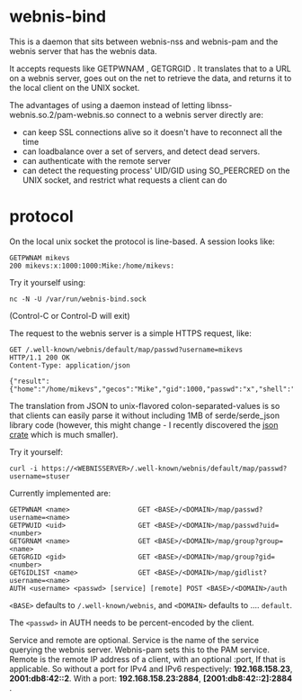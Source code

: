 
# webnis-bind

This is a daemon that sits between webnis-nss and webnis-pam and the
webnis server that has the webnis data.

It accepts requests like GETPWNAM <username>, GETGRGID <number>. It translates
that to a URL on a webnis server, goes out on the net to retrieve the data,
and returns it to the local client on the UNIX socket.

The advantages of using a daemon instead of letting
libnss-webnis.so.2/pam-webnis.so connect to a webnis server directly are:

- can keep SSL connections alive so it doesn't have to reconnect all the time
- can loadbalance over a set of servers, and detect dead servers.
- can authenticate with the remote server
- can detect the requesting process' UID/GID using SO_PEERCRED on the
  UNIX socket, and restrict what requests a client can do

# protocol

On the local unix socket the protocol is line-based. A session looks like:

```
GETPWNAM mikevs
200 mikevs:x:1000:1000:Mike:/home/mikevs:
```

Try it yourself using:
```
nc -N -U /var/run/webnis-bind.sock
```
(Control-C or Control-D will exit)

The request to the webnis server is a simple HTTPS request, like:

```
GET /.well-known/webnis/default/map/passwd?username=mikevs
HTTP/1.1 200 OK
Content-Type: application/json

{"result":{"home":"/home/mikevs","gecos":"Mike","gid":1000,"passwd":"x","shell":"","uid":1000,"username":"mikevs"}}
```

The translation from JSON to unix-flavored colon-separated-values is so
that clients can easily parse it without including 1MB of
serde/serde_json library code (however, this might change - I recently
discovered the [json crate](https://crates.io/crates/json) which is much smaller).

Try it yourself:
```
curl -i https://<WEBNISSERVER>/.well-known/webnis/default/map/passwd?username=stuser
```

Currently implemented are:

```
GETPWNAM <name>					GET <BASE>/<DOMAIN>/map/passwd?username=<name>
GETPWUID <uid>					GET <BASE>/<DOMAIN>/map/passwd?uid=<number>
GETGRNAM <name>					GET <BASE>/<DOMAIN>/map/group?group=<name>
GETGRGID <gid>					GET <BASE>/<DOMAIN>/map/group?gid=<number>
GETGIDLIST <name>				GET <BASE>/<DOMAIN>/map/gidlist?username=<name>
AUTH <username> <passwd> [service] [remote]	POST <BASE>/<DOMAIN>/auth
```

`<BASE>` defaults to `/.well-known/webnis`, and `<DOMAIN>` defaults to .... `default`.

The `<passwd>` in AUTH needs to be percent-encoded by the client.

Service and remote are optional. Service is the name of the service querying the
webnis server. Webnis-pam sets this to the PAM service. Remote is the remote
IP address of a client, with an optional :port, If that is applicable. So without
a port for IPv4 and IPv6 respectively: **192.168.158.23**, **2001:db8:42::2**.
With a port: **192.168.158.23:2884**, **[2001:db8:42::2]:2884** .

